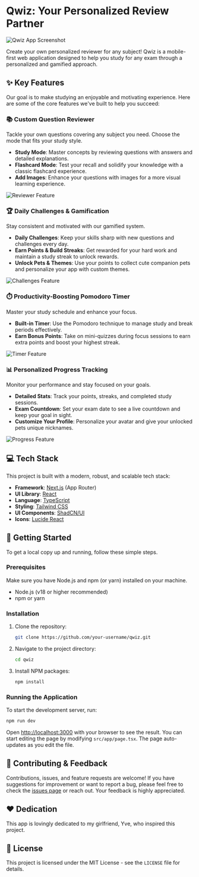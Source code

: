 # Qwiz: Your Personalized Review Partner

![Qwiz App Screenshot](/public/images/landing/app-preview.png)

Create your own personalized reviewer for any subject! Qwiz is a mobile-first web application designed to help you study for any exam through a personalized and gamified approach.

## ✨ Key Features

Our goal is to make studying an enjoyable and motivating experience. Here are some of the core features we've built to help you succeed:

### 📚 Custom Question Reviewer
Tackle your own questions covering any subject you need. Choose the mode that fits your study style.
- **Study Mode**: Master concepts by reviewing questions with answers and detailed explanations.
- **Flashcard Mode**: Test your recall and solidify your knowledge with a classic flashcard experience.
- **Add Images**: Enhance your questions with images for a more visual learning experience.

![Reviewer Feature](/public/images/landing/feature-reviewer.png)

### 🏆 Daily Challenges & Gamification
Stay consistent and motivated with our gamified system.
- **Daily Challenges**: Keep your skills sharp with new questions and challenges every day.
- **Earn Points & Build Streaks**: Get rewarded for your hard work and maintain a study streak to unlock rewards.
- **Unlock Pets & Themes**: Use your points to collect cute companion pets and personalize your app with custom themes.

![Challenges Feature](/public/images/landing/feature-challenges.png)

### ⏱️ Productivity-Boosting Pomodoro Timer
Master your study schedule and enhance your focus.
- **Built-in Timer**: Use the Pomodoro technique to manage study and break periods effectively.
- **Earn Bonus Points**: Take on mini-quizzes during focus sessions to earn extra points and boost your highest streak.

![Timer Feature](/public/images/landing/feature-timer.png)

### 📊 Personalized Progress Tracking
Monitor your performance and stay focused on your goals.
- **Detailed Stats**: Track your points, streaks, and completed study sessions.
- **Exam Countdown**: Set your exam date to see a live countdown and keep your goal in sight.
- **Customize Your Profile**: Personalize your avatar and give your unlocked pets unique nicknames.

![Progress Feature](/public/images/landing/feature-progress.png)

## 💻 Tech Stack

This project is built with a modern, robust, and scalable tech stack:

- **Framework**: [Next.js](https://nextjs.org/) (App Router)
- **UI Library**: [React](https://reactjs.org/)
- **Language**: [TypeScript](https://www.typescriptlang.org/)
- **Styling**: [Tailwind CSS](https://tailwindcss.com/)
- **UI Components**: [ShadCN/UI](https://ui.shadcn.com/)
- **Icons**: [Lucide React](https://lucide.dev/)

## 🚀 Getting Started

To get a local copy up and running, follow these simple steps.

### Prerequisites

Make sure you have Node.js and npm (or yarn) installed on your machine.
- Node.js (v18 or higher recommended)
- npm or yarn

### Installation

1. Clone the repository:
   ```sh
   git clone https://github.com/your-username/qwiz.git
   ```
2. Navigate to the project directory:
   ```sh
   cd qwiz
   ```
3. Install NPM packages:
   ```sh
   npm install
   ```

### Running the Application

To start the development server, run:
```sh
npm run dev
```

Open [http://localhost:3000](http://localhost:3000) with your browser to see the result. You can start editing the page by modifying `src/app/page.tsx`. The page auto-updates as you edit the file.

## 🤝 Contributing & Feedback

Contributions, issues, and feature requests are welcome! If you have suggestions for improvement or want to report a bug, please feel free to check the [issues page](https://github.com/your-username/qwiz/issues) or reach out. Your feedback is highly appreciated.

## ❤️ Dedication

This app is lovingly dedicated to my girlfriend, Yve, who inspired this project.

## 📄 License

This project is licensed under the MIT License - see the `LICENSE` file for details.
